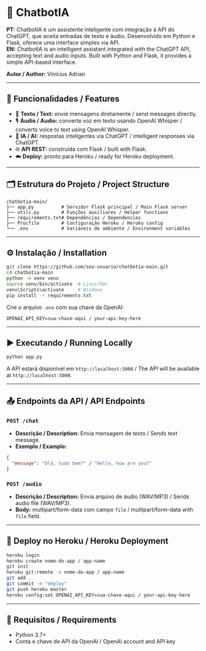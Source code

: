 # 🤖 ChatbotIA

**PT:** ChatbotIA é um assistente inteligente com integração à API do ChatGPT, que aceita entradas de texto e áudio. Desenvolvido em Python e Flask, oferece uma interface simples via API.  
**EN:** ChatbotIA is an intelligent assistant integrated with the ChatGPT API, accepting text and audio inputs. Built with Python and Flask, it provides a simple API-based interface.

**Autor / Author:** Vinícius Adrian

---

## 🧠 Funcionalidades / Features

- 💬 **Texto / Text:** envie mensagens diretamente / send messages directly.  
- 🎙️ **Áudio / Audio:** converte voz em texto usando OpenAI Whisper / converts voice to text using OpenAI Whisper.  
- 🧠 **IA / AI:** respostas inteligentes via ChatGPT / intelligent responses via ChatGPT.  
- 🌐 **API REST:** construída com Flask / built with Flask.  
- ☁️ **Deploy:** pronto para Heroku / ready for Heroku deployment.

---

## 🗂 Estrutura do Projeto / Project Structure

```
chatbotia-main/
├── app.py          # Servidor Flask principal / Main Flask server
├── utils.py        # Funções auxiliares / Helper functions
├── requirements.txt# Dependências / Dependencies
├── Procfile        # Configuração Heroku / Heroku config
└── .env            # Variáveis de ambiente / Environment variables
```

---

## ⚙️ Instalação / Installation

```bash
git clone https://github.com/seu-usuario/chatbotia-main.git
cd chatbotia-main
python -m venv venv
source venv/bin/activate  # Linux/Mac
venv\Scripts\activate     # Windows
pip install -r requirements.txt
```

Crie o arquivo `.env` com sua chave da OpenAI:  
```
OPENAI_API_KEY=sua-chave-aqui / your-api-key-here
```

---

## ▶️ Executando / Running Locally

```bash
python app.py
```
A API estará disponível em `http://localhost:5000` / The API will be available at `http://localhost:5000`.

---

## 📤 Endpoints da API / API Endpoints

### `POST /chat`
- **Descrição / Description:** Envia mensagem de texto / Sends text message.  
- **Exemplo / Example:**
```json
{
  "message": "Olá, tudo bem?" / "Hello, how are you?"
}
```

### `POST /audio`
- **Descrição / Description:** Envia arquivo de áudio (WAV/MP3) / Sends audio file (WAV/MP3).  
- **Body:** multipart/form-data com campo `file` / multipart/form-data with `file` field.

---

## 🚀 Deploy no Heroku / Heroku Deployment

```bash
heroku login
heroku create nome-do-app / app-name
git init
heroku git:remote -a nome-do-app / app-name
git add .
git commit -m "deploy"
git push heroku master
heroku config:set OPENAI_API_KEY=sua-chave-aqui / your-api-key-here
```

---

## 📌 Requisitos / Requirements

- Python 3.7+  
- Conta e chave de API da OpenAI / OpenAI account and API key
